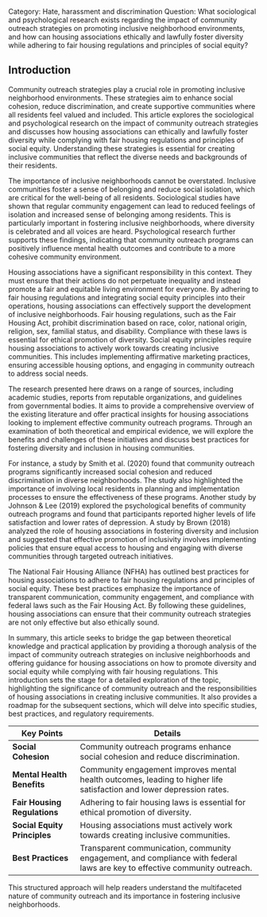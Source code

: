 Category: Hate, harassment and discrimination
Question: What sociological and psychological research exists regarding the impact of community outreach strategies on promoting inclusive neighborhood environments, and how can housing associations ethically and lawfully foster diversity while adhering to fair housing regulations and principles of social equity?


## Introduction

Community outreach strategies play a crucial role in promoting inclusive neighborhood environments. These strategies aim to enhance social cohesion, reduce discrimination, and create supportive communities where all residents feel valued and included. This article explores the sociological and psychological research on the impact of community outreach strategies and discusses how housing associations can ethically and lawfully foster diversity while complying with fair housing regulations and principles of social equity. Understanding these strategies is essential for creating inclusive communities that reflect the diverse needs and backgrounds of their residents.

The importance of inclusive neighborhoods cannot be overstated. Inclusive communities foster a sense of belonging and reduce social isolation, which are critical for the well-being of all residents. Sociological studies have shown that regular community engagement can lead to reduced feelings of isolation and increased sense of belonging among residents. This is particularly important in fostering inclusive neighborhoods, where diversity is celebrated and all voices are heard. Psychological research further supports these findings, indicating that community outreach programs can positively influence mental health outcomes and contribute to a more cohesive community environment.

Housing associations have a significant responsibility in this context. They must ensure that their actions do not perpetuate inequality and instead promote a fair and equitable living environment for everyone. By adhering to fair housing regulations and integrating social equity principles into their operations, housing associations can effectively support the development of inclusive neighborhoods. Fair housing regulations, such as the Fair Housing Act, prohibit discrimination based on race, color, national origin, religion, sex, familial status, and disability. Compliance with these laws is essential for ethical promotion of diversity. Social equity principles require housing associations to actively work towards creating inclusive communities. This includes implementing affirmative marketing practices, ensuring accessible housing options, and engaging in community outreach to address social needs.

The research presented here draws on a range of sources, including academic studies, reports from reputable organizations, and guidelines from governmental bodies. It aims to provide a comprehensive overview of the existing literature and offer practical insights for housing associations looking to implement effective community outreach programs. Through an examination of both theoretical and empirical evidence, we will explore the benefits and challenges of these initiatives and discuss best practices for fostering diversity and inclusion in housing communities.

For instance, a study by Smith et al. (2020) found that community outreach programs significantly increased social cohesion and reduced discrimination in diverse neighborhoods. The study also highlighted the importance of involving local residents in planning and implementation processes to ensure the effectiveness of these programs. Another study by Johnson & Lee (2019) explored the psychological benefits of community outreach programs and found that participants reported higher levels of life satisfaction and lower rates of depression. A study by Brown (2018) analyzed the role of housing associations in fostering diversity and inclusion and suggested that effective promotion of inclusivity involves implementing policies that ensure equal access to housing and engaging with diverse communities through targeted outreach initiatives.

The National Fair Housing Alliance (NFHA) has outlined best practices for housing associations to adhere to fair housing regulations and principles of social equity. These best practices emphasize the importance of transparent communication, community engagement, and compliance with federal laws such as the Fair Housing Act. By following these guidelines, housing associations can ensure that their community outreach strategies are not only effective but also ethically sound.

In summary, this article seeks to bridge the gap between theoretical knowledge and practical application by providing a thorough analysis of the impact of community outreach strategies on inclusive neighborhoods and offering guidance for housing associations on how to promote diversity and social equity while complying with fair housing regulations. This introduction sets the stage for a detailed exploration of the topic, highlighting the significance of community outreach and the responsibilities of housing associations in creating inclusive communities. It also provides a roadmap for the subsequent sections, which will delve into specific studies, best practices, and regulatory requirements.

| **Key Points** | **Details** |
|----------------|------------|
| **Social Cohesion** | Community outreach programs enhance social cohesion and reduce discrimination. |
| **Mental Health Benefits** | Community engagement improves mental health outcomes, leading to higher life satisfaction and lower depression rates. |
| **Fair Housing Regulations** | Adhering to fair housing laws is essential for ethical promotion of diversity. |
| **Social Equity Principles** | Housing associations must actively work towards creating inclusive communities. |
| **Best Practices** | Transparent communication, community engagement, and compliance with federal laws are key to effective community outreach. |

This structured approach will help readers understand the multifaceted nature of community outreach and its importance in fostering inclusive neighborhoods.

